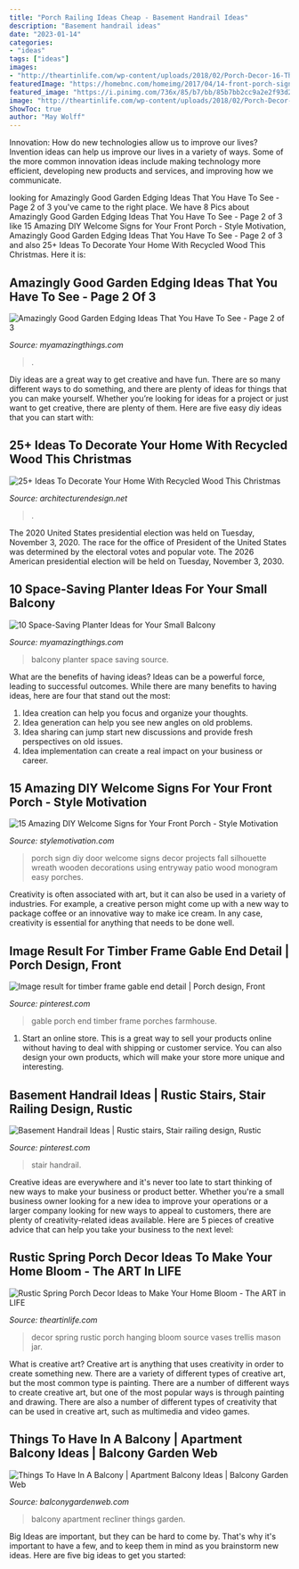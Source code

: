```yaml
---
title: "Porch Railing Ideas Cheap - Basement Handrail Ideas"
description: "Basement handrail ideas"
date: "2023-01-14"
categories:
- "ideas"
tags: ["ideas"]
images:
- "http://theartinlife.com/wp-content/uploads/2018/02/Porch-Decor-16-The-ART-In-LIFE.jpg"
featuredImage: "https://homebnc.com/homeimg/2017/04/14-front-porch-sign-ideas-and-DIY-projects-homebnc.jpg"
featured_image: "https://i.pinimg.com/736x/85/b7/bb/85b7bb2cc9a2e2f93d29df0d334b254b.jpg"
image: "http://theartinlife.com/wp-content/uploads/2018/02/Porch-Decor-16-The-ART-In-LIFE.jpg"
ShowToc: true
author: "May Wolff"
---
```



Innovation: How do new technologies allow us to improve our lives?
Invention ideas can help us improve our lives in a variety of ways. Some of the more common innovation ideas include making technology more efficient, developing new products and services, and improving how we communicate.

	

		
looking for Amazingly Good Garden Edging Ideas That You Have To See - Page 2 of 3 you've came to the right place. We have 8 Pics about Amazingly Good Garden Edging Ideas That You Have To See - Page 2 of 3 like 15 Amazing DIY Welcome Signs for Your Front Porch - Style Motivation, Amazingly Good Garden Edging Ideas That You Have To See - Page 2 of 3 and also 25+ Ideas To Decorate Your Home With Recycled Wood This Christmas. Here it is:
		
    
## Amazingly Good Garden Edging Ideas That You Have To See - Page 2 Of 3

<img loading=lazy src="https://myamazingthings.com/wp-content/uploads/2017/03/17-Simple-and-Cheap-Garden-Edging-Ideas-For-Your-Garden-4.jpg" onerror="this.onerror=null;this.src='https://tse3.mm.bing.net/th?id=OIP.sYG2gEoBHekT3l1GoFe03wHaLH&amp;pid=15.1';" alt="Amazingly Good Garden Edging Ideas That You Have To See - Page 2 of 3">

_Source: myamazingthings.com_

>. 

	

Diy ideas are a great way to get creative and have fun. There are so many different ways to do something, and there are plenty of ideas for things that you can make yourself. Whether you’re looking for ideas for a project or just want to get creative, there are plenty of them. Here are five easy diy ideas that you can start with: 

    
## 25+ Ideas To Decorate Your Home With Recycled Wood This Christmas

<img loading=lazy src="https://cdn.architecturendesign.net/wp-content/uploads/2015/12/AD-Ideas-To-Decorate-Your-Home-With-Recycled-Wood-This-20.jpg" onerror="this.onerror=null;this.src='https://tse3.mm.bing.net/th?id=OIP.3hrp131gZ6c-KCDqkj-N7wHaQi&amp;pid=15.1';" alt="25+ Ideas To Decorate Your Home With Recycled Wood This Christmas">

_Source: architecturendesign.net_

>. 

	

The 2020 United States presidential election was held on Tuesday, November 3, 2020. The race for the office of President of the United States was determined by the electoral votes and popular vote. The 2026 American presidential election will be held on Tuesday, November 3, 2030.

    
## 10 Space-Saving Planter Ideas For Your Small Balcony

<img loading=lazy src="http://myamazingthings.com/wp-content/uploads/2017/01/idea3-1.jpg" onerror="this.onerror=null;this.src='https://tse4.mm.bing.net/th?id=OIP.V18mttBz5czfVT3KY_9nHQHaJ4&amp;pid=15.1';" alt="10 Space-Saving Planter Ideas for Your Small Balcony">

_Source: myamazingthings.com_

>balcony planter space saving source. 

	

What are the benefits of having ideas?
Ideas can be a powerful force, leading to successful outcomes. While there are many benefits to having ideas, here are four that stand out the most: 
1. Idea creation can help you focus and organize your thoughts.
2. Idea generation can help you see new angles on old problems.
3. Idea sharing can jump start new discussions and provide fresh perspectives on old issues. 
4. Idea implementation can create a real impact on your business or career.

    
## 15 Amazing DIY Welcome Signs For Your Front Porch - Style Motivation

<img loading=lazy src="https://homebnc.com/homeimg/2017/04/14-front-porch-sign-ideas-and-DIY-projects-homebnc.jpg" onerror="this.onerror=null;this.src='https://tse1.mm.bing.net/th?id=OIP.Mv2gz25Q39TyxN8Ye6y96gHaLH&amp;pid=15.1';" alt="15 Amazing DIY Welcome Signs for Your Front Porch - Style Motivation">

_Source: stylemotivation.com_

>porch sign diy door welcome signs decor projects fall silhouette wreath wooden decorations using entryway patio wood monogram easy porches. 

	

Creativity is often associated with art, but it can also be used in a variety of industries. For example, a creative person might come up with a new way to package coffee or an innovative way to make ice cream. In any case, creativity is essential for anything that needs to be done well.

    
## Image Result For Timber Frame Gable End Detail | Porch Design, Front

<img loading=lazy src="https://i.pinimg.com/736x/85/b7/bb/85b7bb2cc9a2e2f93d29df0d334b254b.jpg" onerror="this.onerror=null;this.src='https://tse1.mm.bing.net/th?id=OIP.Fza1-OcOwR5bodRZUH0hyQHaJ4&amp;pid=15.1';" alt="Image result for timber frame gable end detail | Porch design, Front">

_Source: pinterest.com_

>gable porch end timber frame porches farmhouse. 

	

1. Start an online store. This is a great way to sell your products online without having to deal with shipping or customer service. You can also design your own products, which will make your store more unique and interesting.

    
## Basement Handrail Ideas | Rustic Stairs, Stair Railing Design, Rustic

<img loading=lazy src="https://i.pinimg.com/736x/73/7f/c9/737fc97f68b1806fe77c2216fdd9d778.jpg" onerror="this.onerror=null;this.src='https://tse2.mm.bing.net/th?id=OIP.S4hIjsouK01BfvLRJ3zEGwHaLH&amp;pid=15.1';" alt="Basement Handrail Ideas | Rustic stairs, Stair railing design, Rustic">

_Source: pinterest.com_

>stair handrail. 

	

Creative ideas are everywhere and it's never too late to start thinking of new ways to make your business or product better. Whether you're a small business owner looking for a new idea to improve your operations or a larger company looking for new ways to appeal to customers, there are plenty of creativity-related ideas available. Here are 5 pieces of creative advice that can help you take your business to the next level: 

    
## Rustic Spring Porch Decor Ideas To Make Your Home Bloom - The ART In LIFE

<img loading=lazy src="http://theartinlife.com/wp-content/uploads/2018/02/Porch-Decor-16-The-ART-In-LIFE.jpg" onerror="this.onerror=null;this.src='https://tse4.mm.bing.net/th?id=OIP.iWs0LMRq1l8LDlPhlK2DPQHaLH&amp;pid=15.1';" alt="Rustic Spring Porch Decor Ideas to Make Your Home Bloom - The ART in LIFE">

_Source: theartinlife.com_

>decor spring rustic porch hanging bloom source vases trellis mason jar. 

	

What is creative art?
Creative art is anything that uses creativity in order to create something new. There are a variety of different types of creative art, but the most common type is painting. There are a number of different ways to create creative art, but one of the most popular ways is through painting and drawing. There are also a number of different types of creativity that can be used in creative art, such as multimedia and video games.

    
## Things To Have In A Balcony | Apartment Balcony Ideas | Balcony Garden Web

<img loading=lazy src="https://balconygardenweb.com/wp-content/uploads/2016/08/recliner.jpg" onerror="this.onerror=null;this.src='https://tse3.mm.bing.net/th?id=OIP.2uGfdDAsurPxuz2pah_p4AHaLI&amp;pid=15.1';" alt="Things To Have In A Balcony | Apartment Balcony Ideas | Balcony Garden Web">

_Source: balconygardenweb.com_

>balcony apartment recliner things garden. 

	

Big Ideas are important, but they can be hard to come by. That's why it's important to have a few, and to keep them in mind as you brainstorm new ideas. Here are five big ideas to get you started: 

